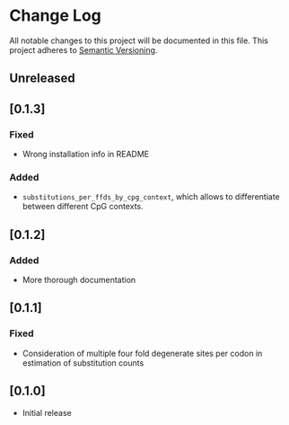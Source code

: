 # Change Log

All notable changes to this project will be documented in this file.
This project adheres to [Semantic Versioning](http://semver.org/).

## Unreleased

## [0.1.3]

### Fixed

- Wrong installation info in README

### Added

- `substitutions_per_ffds_by_cpg_context`, which allows to differentiate between different CpG contexts.

## [0.1.2]

### Added

- More thorough documentation

## [0.1.1]

### Fixed

- Consideration of multiple four fold degenerate sites per codon in estimation of substitution counts

## [0.1.0]

- Initial release
